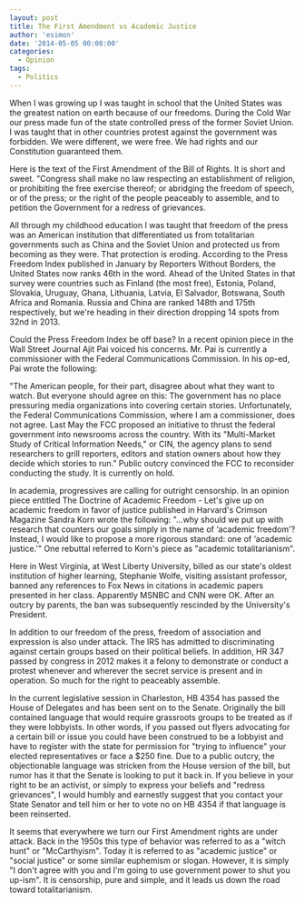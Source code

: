 ```yaml
---
layout: post
title: The First Amendment vs Academic Justice
author: 'esimon'
date: '2014-05-05 00:00:00'
categories:
  - Opinion
tags:
  - Politics
---
```

When I was growing up I was taught in school that the United States was the greatest nation on earth because of our freedoms. During the Cold War our press made fun of the state controlled press of the former Soviet Union. I was taught that in other countries protest against the government was forbidden. We were different, we were free. We had rights and our Constitution guaranteed them. 

Here is the text of the First Amendment of the Bill of Rights. It is short and sweet. "Congress shall make no law respecting an establishment of religion, or prohibiting the free exercise thereof; or abridging the freedom of speech, or of the press; or the right of the people peaceably to assemble, and to petition the Government for a redress of grievances.

All through my childhood education I was taught that freedom of the press was an American institution that differentiated us from totalitarian governments such as China and the Soviet Union and protected us from becoming as they were. That protection is eroding. According to the Press Freedom Index published in January by Reporters Without Borders, the United States now ranks 46th in the word. Ahead of the United States in that survey were countries such as Finland (the most free), Estonia, Poland, Slovakia, Uruguay, Ghana, Lithuania, Latvia, El Salvador, Botswana, South Africa and Romania. Russia and China are ranked 148th and 175th respectively, but we're heading in their direction dropping 14 spots from 32nd in 2013. 

Could the Press Freedom Index be off base? In a recent opinion piece in the Wall Street Journal Ajit Pai voiced his concerns. Mr. Pai is currently a commissioner with the Federal Communications Commission. In his op-ed, Pai wrote the following: 

"The American people, for their part, disagree about what they want to watch. But everyone should agree on this: The government has no place pressuring media organizations into covering certain stories. Unfortunately, the Federal Communications Commission, where I am a commissioner, does not agree. Last May the FCC proposed an initiative to thrust the federal government into newsrooms across the country. With its "Multi-Market Study of Critical Information Needs," or CIN, the agency plans to send researchers to grill reporters, editors and station owners about how they decide which stories to run." Public outcry convinced the FCC to reconsider conducting the study. It is currently on hold. 

In academia, progressives are calling for outright censorship. In an opinion piece entitled The Doctrine of Academic Freedom - Let's give up on academic freedom in favor of justice published in Harvard's Crimson Magazine Sandra Korn wrote the following: "...why should we put up with research that counters our goals simply in the name of ‘academic freedom'? Instead, I would like to propose a more rigorous standard: one of ‘academic justice.'" One rebuttal referred to Korn's piece as "academic totalitarianism". 

Here in West Virginia, at West Liberty University, billed as our state's oldest institution of higher learning, Stephanie Wolfe, visiting assistant professor, banned any references to Fox News in citations in academic papers presented in her class. Apparently MSNBC and CNN were OK. After an outcry by parents, the ban was subsequently rescinded by the University's President. 

In addition to our freedom of the press, freedom of association and expression is also under attack. The IRS has admitted to discriminating against certain groups based on their political beliefs. In addition, HR 347 passed by congress in 2012 makes it a felony to demonstrate or conduct a protest whenever and wherever the secret service is present and in operation. So much for the right to peaceably assemble. 

In the current legislative session in Charleston, HB 4354 has passed the House of Delegates and has been sent on to the Senate. Originally the bill contained language that would require grassroots groups to be treated as if they were lobbyists. In other words, if you passed out flyers advocating for a certain bill or issue you could have been construed to be a lobbyist and have to register with the state for permission for "trying to influence" your elected representatives or face a $250 fine. Due to a public outcry, the objectionable language was stricken from the House version of the bill, but rumor has it that the Senate is looking to put it back in. If you believe in your right to be an activist, or simply to express your beliefs and "redress grievances", I would humbly and earnestly suggest that you contact your State Senator and tell him or her to vote no on HB 4354 if that language is been reinserted. 

It seems that everywhere we turn our First Amendment rights are under attack. Back in the 1950s this type of behavior was referred to as a "witch hunt" or "McCarthyism". Today it is referred to as "academic justice" or "social justice" or some similar euphemism or slogan. However, it is simply "I don't agree with you and I'm going to use government power to shut you up-ism". It is censorship, pure and simple, and it leads us down the road toward totalitarianism. 

